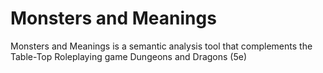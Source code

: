 # Monsters and Meanings

Monsters and Meanings is a semantic analysis tool that complements the Table-Top Roleplaying game Dungeons and Dragons (5e)
